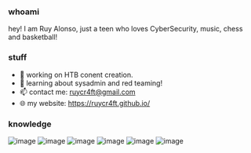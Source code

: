 ### whoami

hey! I am Ruy Alonso, just a teen who loves CyberSecurity, music, chess and basketball! 

### stuff

- 🔭 working on HTB conent creation.
- 🌱 learning about sysadmin and red teaming!
- 📫 contact me: ruycr4ft@gmail.com
- 🌐 my website: https://ruycr4ft.github.io/

### knowledge

![image](https://github.com/ruycr4ft/ruycr4ft/assets/103446004/2f4a96bd-fec0-4395-b02c-a7b10dddf55f)
![image](https://github.com/ruycr4ft/ruycr4ft/assets/103446004/8551903f-d004-4d4c-b505-80a27e2f0098)
![image](https://github.com/ruycr4ft/ruycr4ft/assets/103446004/51c19142-023e-4131-a779-16e1038b7608)
![image](https://github.com/ruycr4ft/ruycr4ft/assets/103446004/b359e767-9313-4207-8d09-4ce207459546)
![image](https://github.com/ruycr4ft/ruycr4ft/assets/103446004/02e39f65-e15b-456c-a6ba-10938f80358a)
![image](https://github.com/ruycr4ft/ruycr4ft/assets/103446004/03b5725d-f713-4818-950a-0a5592c1e948)
